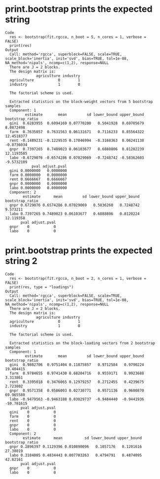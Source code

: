 # print.bootstrap prints the expected string

    Code
      res <- bootstrap(fit.rgcca, n_boot = 5, n_cores = 1, verbose = FALSE)
      print(res)
    Output
      Call: method='rgcca', superblock=FALSE, scale=TRUE, scale_block='inertia', init='svd', bias=TRUE, tol=1e-08, NA_method='nipals', ncomp=c(1,2), response=NULL 
      There are J = 2 blocks.
      The design matrix is:
                  agriculture industry
      agriculture           0        1
      industry              1        0
      
      The factorial scheme is used.
      
      Extracted statistics on the block-weight vectors from 5 bootstrap samples 
      Component: 1 
             estimate       mean         sd lower_bound upper_bound bootstrap_ratio
      gini  0.6283955  0.6094169 0.07770200   0.5041928  0.69705679       8.0872498
      farm  0.7635057  0.7631563 0.06131671   0.7116233  0.85564322      12.4518377
      rent -0.1489231 -0.1229535 0.17046994  -0.3168363  0.06241138      -0.8736034
      gnpr  0.7397265  0.7489023 0.06103677   0.6888806  0.81202239      12.1193585
      labo -0.6729076 -0.6574286 0.07029069  -0.7248742 -0.58362603      -9.5732109
                pval adjust.pval
      gini 0.0000000   0.0000000
      farm 0.0000000   0.0000000
      rent 0.6666667   0.6666667
      gnpr 0.0000000   0.0000000
      labo 0.0000000   0.0000000
      Component: 2 
            estimate      mean         sd lower_bound upper_bound bootstrap_ratio
      gnpr 0.6729076 0.6574286 0.07029069   0.5836260   0.7248742        9.573211
      labo 0.7397265 0.7489023 0.06103677   0.6888806   0.8120224       12.119358
           pval adjust.pval
      gnpr    0           0
      labo    0           0

# print.bootstrap prints the expected string 2

    Code
      res <- bootstrap(fit.rgcca, n_boot = 2, n_cores = 1, verbose = FALSE)
      print(res, type = "loadings")
    Output
      Call: method='rgcca', superblock=FALSE, scale=TRUE, scale_block='inertia', init='svd', bias=TRUE, tol=1e-08, NA_method='nipals', ncomp=c(1,2), response=NULL 
      There are J = 2 blocks.
      The design matrix is:
                  agriculture industry
      agriculture           0        1
      industry              1        0
      
      The factorial scheme is used.
      
      Extracted statistics on the block-loading vectors from 2 bootstrap samples 
      Component: 1 
             estimate       mean         sd lower_bound upper_bound bootstrap_ratio
      gini  0.9802706  0.9751404 0.11875857   0.9712584   0.9790224       19.404415
      farm  0.9784655  0.9741430 0.68204716   0.9559171   0.9923688        3.313861
      rent  0.3395018  0.3476065 0.12979257   0.2712455   0.4239675        2.723802
      gnpr  0.9571358  0.9586003 0.02730771   0.9571136   0.9600870       69.965580
      labo -0.9479563 -0.9463188 0.03029737  -0.9484440  -0.9441936      -59.781615
           pval adjust.pval
      gini    0           0
      farm    0           0
      rent    0           0
      gnpr    0           0
      labo    0           0
      Component: 2 
            estimate      mean          sd lower_bound upper_bound bootstrap_ratio
      gnpr 0.2896397 0.1129396 0.010890096   0.1057176   0.1201616        27.38019
      labo 0.3184005 0.4834443 0.007703263   0.4794791   0.4874095        42.82161
           pval adjust.pval
      gnpr    0           0
      labo    0           0

